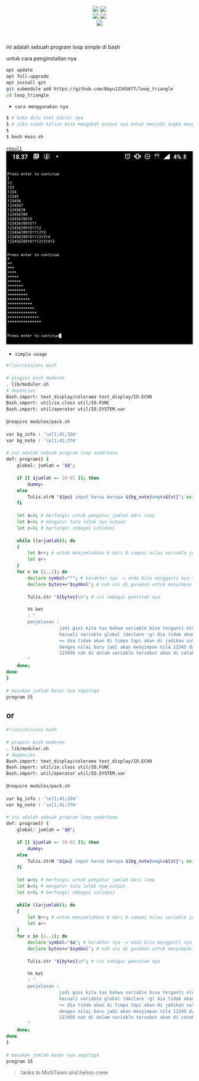 <p align="center">
    <img src="https://img.shields.io/static/v1?logo=linux&label=Language&message=bash&color=yellow">
     <img src="https://img.shields.io/static/v1?logo=json&label=Author&message=Polygon&color=green"><br>
     <img src="https://img.shields.io/static/v1?logo=github&label=maintance&message=No&color=yellow">
      <img src="https://img.shields.io/static/v1?logo=apache&label=open%20source&message=yes&color=yellow"><br>
       <img src="https://img.shields.io/static/v1?logo=json&label=tools&message=program_loop&color=gray">
</p>

<br>

ini adalah sebuah program loop simple di bash

untuk cara penginstallan nya

```bash
apt update
apt full-upgrade
apt install git
git submodule add https://github.com/Bayu12345677/loop_triangle
cd loop_triangle
```

- `cara menggunakan nya`
```php
$ # buka dulu text editor nya
$ # jika sudah kalian bisa mengubah output nya entah menjadi angka maupun menjadi symbol dan karakter
$
$ bash main.sh
```

<code><a href="https://github.com/Bayu12345677/loop_triangle/blob/master/img/Screenshot_20220316-183739~2.png">result</a></code>
<img src="https://github.com/Bayu12345677/loop_triangle/blob/master/img/Screenshot_20220316-183739~2.png">

- `simple usage`
```bash
#!/usr/bin/env bash

# plugins bash moderen
. lib/moduler.sh
# depencies
Bash.import: text_display/colorama text_display/IO.ECHO
Bash.import: util/io.class util/IO.FUNC
Bash.import: util/operator util/IO.SYSTEM.var

@require modules/pack.sh

var bg_info : '\e[1;41;32m'
var bg_note : '\e[1;41;37m'

# ini adalah sebuah program loop sederhana
def: program() {
	global: jumlah = "$@";

	if [[ $jumlah =~ [0-9] ]]; then
		dummy=
	else
		Tulis.strN "${pu} input harus berupa ${bg_note}angka${st}"; exit
	fi

	let a=0; # berfungsi untuk pengatur jumlah dari loop
	let b=0; # mengatur tata letak nya output
	let c=0; # berfungsi sebagai validasi

	while ((a<jumlah)); do
	{
		let b++; # untuk menjumlahkan b dari 0 sampai nilai variable jumlah
		let a++
	}
	for x in {1..1}; do
		declare symbol="*"; # karakter nya -> anda bisa mengganti nya sesuai ke inginan anda
		declare bytes+="$symbol"; # nah ini di gunakan untuk menyimpan variable tanpa menimpa nya jadi 1 loop bisa di jadikan output 1 dan seterus nya

		Tulis.str "${bytes}\n"; # ini sebagai pencetak nya

		%% ket
		: "
		penjelasan :
					jadi gini kita tau bahwa variable bisa terganti oleh variable baru / di timpa oleh variable baru
					kecuali variable global (declare -g) dia tidak akan bisa di ganti di dalam fungsi
					+= dia tidak akan di timpa tapi akan di jadikan satu dalam satu run nah karena ini loop maka nilai yg lama bisa di gantikan
					dengan nilai baru jadi akan menyimpan nila 12345 dalam satu loop dan akan di gantikan oleh loop kedepan
					123456 nah di dalam variable tersebut akan di cetak ke layar (note : gunkan backslash newline untuk pola tangga nya)
		"
	done;
done
}

# masukan jumlah besar nya segitiga
program 15

```
## or
```bash
#!/usr/bin/env bash

# plugins bash moderen
. lib/moduler.sh
# depencies
Bash.import: text_display/colorama text_display/IO.ECHO
Bash.import: util/io.class util/IO.FUNC
Bash.import: util/operator util/IO.SYSTEM.var

@require modules/pack.sh

var bg_info : '\e[1;41;32m'
var bg_note : '\e[1;41;37m'

# ini adalah sebuah program loop sederhana
def: program() {
	global: jumlah = "$@";

	if [[ $jumlah =~ [0-9] ]]; then
		dummy=
	else
		Tulis.strN "${pu} input harus berupa ${bg_note}angka${st}"; exit
	fi

	let a=0; # berfungsi untuk pengatur jumlah dari loop
	let b=0; # mengatur tata letak nya output
	let c=0; # berfungsi sebagai validasi

	while ((a<jumlah)); do
	{
		let b++; # untuk menjumlahkan b dari 0 sampai nilai variable jumlah
		let a++
	}
	for x in {1..1}; do
		declare symbol="$a"; # karakter nya -> anda bisa mengganti nya sesuai ke inginan anda
		declare bytes+="$symbol"; # nah ini di gunakan untuk menyimpan variable tanpa menimpa nya jadi 1 loop bisa di jadikan output 1 dan seterus nya

		Tulis.str "${bytes}\n"; # ini sebagai pencetak nya

		%% ket
		: "
		penjelasan :
					jadi gini kita tau bahwa variable bisa terganti oleh variable baru / di timpa oleh variable baru
					kecuali variable global (declare -g) dia tidak akan bisa di ganti di dalam fungsi
					+= dia tidak akan di timpa tapi akan di jadikan satu dalam satu run nah karena ini loop maka nilai yg lama bisa di gantikan
					dengan nilai baru jadi akan menyimpan nila 12345 dalam satu loop dan akan di gantikan oleh loop kedepan
					123456 nah di dalam variable tersebut akan di cetak ke layar (note : gunkan backslash newline untuk pola tangga nya)
		"
	done;
done
}

# masukan jumlah besar nya segitiga
program 15
```

> tanks to MultiTeam and helixs-crew

